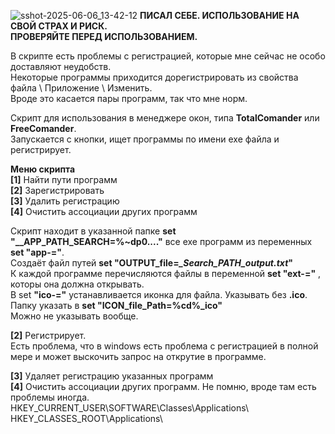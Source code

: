 ![sshot-2025-06-06_13-42-12](https://github.com/user-attachments/assets/aa5d4da3-6de4-4513-8278-f735e640f304)
**ПИСАЛ СЕБЕ. ИСПОЛЬЗОВАНИЕ НА СВОЙ СТРАХ И РИСК.**  
**ПРОВЕРЯЙТЕ ПЕРЕД ИСПОЛЬЗОВАНИЕМ.**


В скрипте есть проблемы с регистрацией, которые мне сейчас не особо доставляют неудобств.   
Некоторые программы приходится дорегистрировать из свойства файла \ Приложение \ Изменить.   
Вроде это касается пары программ, так что мне норм.

Скрипт для использования в менеджере окон, типа **TotalComander** или **FreeComander**.   
Запускается с кнопки, ищет программы по имени exe файла и регистрирует.

**Меню скрипта**  
**[1]** Найти пути программ  
**[2]** Зарегистрировать  
**[3]** Удалить регистрацию  
**[4]** Очистить ассоциации других программ  

Скрипт находит в указанной папке **set "__APP_PATH_SEARCH=%~dp0...."** все exe программ из переменных **set "app-="**.  
Создаёт файл путей **set "OUTPUT_file=*_Search_PATH_output.txt*"**  
К каждой программе перечисляются файлы в переменной **set "ext-="** , которы она должна открывать.  
В set **"ico-="** устанавливается иконка для файла. Указывать без **.ico**.  
Папку указать в **set "ICON_file_Path=%cd%_ico"**  
Можно не указывать вообще.  

**[2]** Регистрирует.  
Есть проблема, что в windows есть проблема с регистрацией в полной мере и может выскочить запрос на открутие в программе.  

**[3]** Удаляет регистрацию указанных программ  
**[4]** Очистить ассоциации других программ. Не помню, вроде там есть проблемы иногда.  
HKEY_CURRENT_USER\SOFTWARE\Classes\Applications\  
HKEY_CLASSES_ROOT\Applications\  



